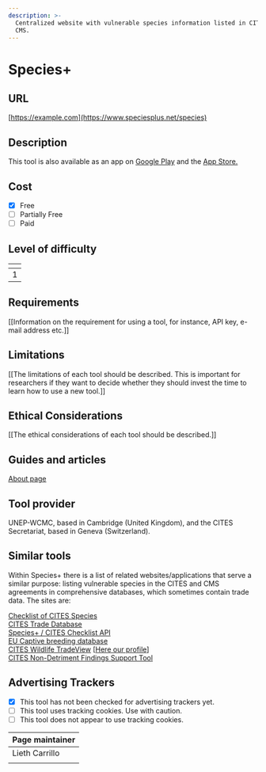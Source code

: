 ```yaml
---
description: >-
  Centralized website with vulnerable species information listed in CITES and
  CMS.
---
```


# Species+

## URL

[https://example.com](https://www.speciesplus.net/species)

## Description

This tool is also available as an app on [Google Play](https://play.google.com/store/apps/details?id=com.WCMC.speciesplus\&hl=en) and the [App Store.](https://apps.apple.com/co/app/species/id1641695320)

## Cost

* [x] Free
* [ ] Partially Free
* [ ] Paid

## Level of difficulty

<table><thead><tr><th data-type="rating" data-max="5"></th></tr></thead><tbody><tr><td>1</td></tr></tbody></table>

## Requirements

\[\[Information on the requirement for using a tool, for instance, API key, e-mail address etc.]]

## Limitations

\[\[The limitations of each tool should be described. This is important for researchers if they want to decide whether they should invest the time to learn how to use a new tool.]]

## Ethical Considerations

\[\[The ethical considerations of each tool should be described.]]

## Guides and articles

[About page](https://www.speciesplus.net/about)

## Tool provider

UNEP-WCMC, based in Cambridge (United Kingdom), and the CITES Secretariat, based in Geneva (Switzerland).

## Similar tools

Within Species+ there is a list of related websites/applications that serve a similar purpose: listing vulnerable species in the CITES and CMS agreements in comprehensive databases, which sometimes contain trade data. The sites are:

[Checklist of CITES Species\
](https://checklist.cites.org/#/en)[CITES Trade Database](https://trade.cites.org/)\
[Species+ / CITES Checklist API](https://api.speciesplus.net/)\
[EU Captive breeding database](https://captivebreeding.unep-wcmc.org/)\
[CITES Wildlife TradeView](https://tradeview.cites.org/) \[[Here our profile](https://bellingcat.gitbook.io/toolkit/more/all-tools/cites-trade-database)]\
[CITES Non-Detriment Findings Support Tool](https://ndfsupport.unep-wcmc.org/en)

## Advertising Trackers

* [x] This tool has not been checked for advertising trackers yet.
* [ ] This tool uses tracking cookies. Use with caution.
* [ ] This tool does not appear to use tracking cookies.

| Page maintainer |
| --------------- |
| Lieth Carrillo  |
|                 |
